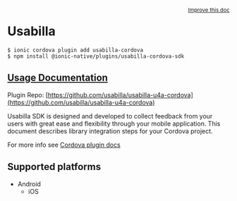 <a style="float:right;font-size:12px;" href="http://github.com/danielsogl/awesome-cordova-plugins/edit/master/src/@awesome-cordova-plugins/plugins/usabilla-cordova-sdk/index.ts#L18">
  Improve this doc
</a>

# Usabilla

```
$ ionic cordova plugin add usabilla-cordova
$ npm install @ionic-native/plugins/usabilla-cordova-sdk
```

## [Usage Documentation](https://ionicframework.com/docs/native/usabilla-cordova-sdk/)

Plugin Repo: [https://github.com/usabilla/usabilla-u4a-cordova](https://github.com/usabilla/usabilla-u4a-cordova)

Usabilla SDK is designed and developed to collect feedback from your users with great ease and flexibility through your mobile application.
This document describes library integration steps for your Cordova project.

For more info see [Cordova plugin docs](https://github.com/usabilla/usabilla-u4a-cordova)

## Supported platforms

- Android
  - iOS
  


